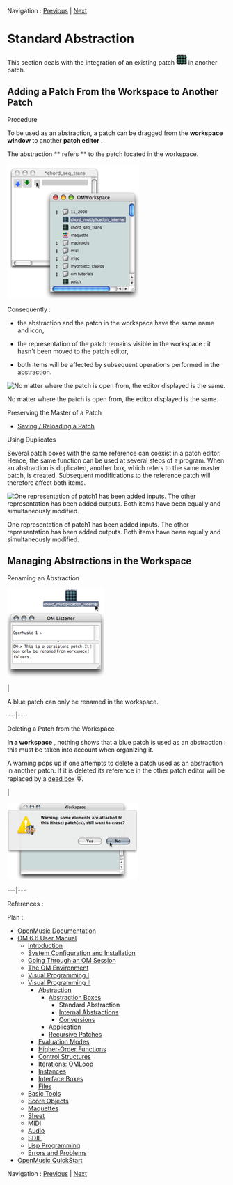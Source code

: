 Navigation : [Previous](AbsBoxes "page précédente\(Abstraction
Boxes\)") | [Next](RedAbstraction "Next\(Internal
Abstractions\)")



# Standard Abstraction

This section deals with the integration of an existing patch
![](../res/bluepatch_icon.png) in another patch.

## Adding a Patch From the Workspace to Another Patch

Procedure

To be used as an abstraction, a patch can be dragged from the  **workspace
window** to another  **patch editor** .

The abstraction ** refers ** to the patch located in the workspace.

![](../res/dragpatchinpatch.png)

Consequently :

  * the abstraction and the patch in the workspace have the same name and icon,

  * the representation of the patch remains visible in the workspace : it hasn't been moved to the patch editor,

  * both items will be affected by subsequent operations performed in the abstraction.

![No matter where the patch is open from, the editor displayed is the
same.](../res/masteraffect.png)

No matter where the patch is open from, the editor displayed is the same.

Preserving the Master of a Patch

  * [Saving / Reloading a Patch](SavingPatch)

Using Duplicates

Several patch boxes with the same reference can coexist in a patch editor.
Hence, the same function can be used at several steps of a program. When an
abstraction is duplicated, another box, which refers to the same master patch,
is created. Subsequent modifications to the reference patch will therefore
affect both items.

![One representation of patch1 has been added inputs. The other representation
has been added outputs. Both items have been equally and simultaneously
modified.](../res/step2.png)

One representation of patch1 has been added inputs. The other representation
has been added outputs. Both items have been equally and simultaneously
modified.

## Managing Abstractions in the Workspace

Renaming an Abstraction

![](../res/rename.png)

|

A blue patch can only be renamed in the workspace.  
  
---|---  
  
Deleting a Patch from the Workspace

**In a workspace** , nothing shows that a blue patch is used as an abstraction
: this must be taken into account when organizing it.

A warning pops up if one attempts to delete a patch used as an abstraction in
another patch. If it is deleted its reference in the other patch editor will
be replaced by a [dead box](SavingPatch) ![](../res/skull_icon.png).

|

[![](../res/warning_1.png)](../res/warning.png "Cliquez pour agrandir")  
  
---|---  
  
References :

Plan :

  * [OpenMusic Documentation](OM-Documentation)
  * [OM 6.6 User Manual](OM-User-Manual)
    * [Introduction](00-Sommaire)
    * [System Configuration and Installation](Installation)
    * [Going Through an OM Session](Goingthrough)
    * [The OM Environment](Environment)
    * [Visual Programming I](BasicVisualProgramming)
    * [Visual Programming II](AdvancedVisualProgramming)
      * [Abstraction](Abstraction)
        * [Abstraction Boxes](AbsBoxes)
          * Standard Abstraction
          * [Internal Abstractions](RedAbstraction)
          * [Conversions](AbsConversion)
        * [Application](AbsApplication)
        * [Recursive Patches](Recursion)
      * [Evaluation Modes](EvalModes)
      * [Higher-Order Functions](HighOrder)
      * [Control Structures](Control)
      * [Iterations: OMLoop](OMLoop)
      * [Instances](Instances)
      * [Interface Boxes](InterfaceBoxes)
      * [Files](Files)
    * [Basic Tools](BasicObjects)
    * [Score Objects](ScoreObjects)
    * [Maquettes](Maquettes)
    * [Sheet](Sheet)
    * [MIDI](MIDI)
    * [Audio](Audio)
    * [SDIF](SDIF)
    * [Lisp Programming](Lisp)
    * [Errors and Problems](errors)
  * [OpenMusic QuickStart](QuickStart-Chapters)

Navigation : [Previous](AbsBoxes "page précédente\(Abstraction
Boxes\)") | [Next](RedAbstraction "Next\(Internal
Abstractions\)")

